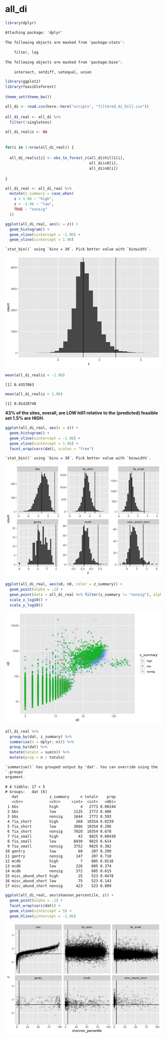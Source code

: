 all_di
================

``` r
library(dplyr)
```


    Attaching package: 'dplyr'

    The following objects are masked from 'package:stats':

        filter, lag

    The following objects are masked from 'package:base':

        intersect, setdiff, setequal, union

``` r
library(ggplot2)
library(feasibleforest)

theme_set(theme_bw())
```

``` r
all_di <- read.csv(here::here("scripts", "filtered_di_hill.csv"))

all_di_real <- all_di %>%
  filter(!singletons)
```

``` r
all_di_real$z <- NA


for(i in 1:nrow(all_di_real)) {
  
  all_di_real$z[i] <- obs_to_forest_z(all_di$hill1[i],
                                      all_di$s0[i],
                                      all_di$n0[i])
  
}
```

``` r
all_di_real <- all_di_real %>%
  mutate(z_summary = case_when(
    z > 1.96 ~ "high",
    z < -1.96 ~ "low",
    TRUE ~ "nonsig"
  ))
```

``` r
ggplot(all_di_real, aes(x = z)) +
  geom_histogram() +
  geom_vline(xintercept = -1.96) +
  geom_vline(xintercept = 1.96)
```

    `stat_bin()` using `bins = 30`. Pick better value with `binwidth`.

![](all_di_comparison_files/figure-commonmark/unnamed-chunk-2-1.png)

``` r
mean(all_di_real$z < -1.96)
```

    [1] 0.4357063

``` r
mean(all_di_real$z > 1.96)
```

    [1] 0.01428748

**43% of the sites, overall, are LOW hill1 relative to the (predicted)
feasible set 1.5% are HIGH.**

``` r
ggplot(all_di_real, aes(x = z)) +
  geom_histogram() +
  geom_vline(xintercept = -1.96) +
  geom_vline(xintercept = 1.96) +
  facet_wrap(vars(dat), scales = "free")
```

    `stat_bin()` using `bins = 30`. Pick better value with `binwidth`.

![](all_di_comparison_files/figure-commonmark/unnamed-chunk-4-1.png)

``` r
ggplot(all_di_real, aes(s0, n0, color = z_summary)) +
  geom_point(alpha = .1) +
  geom_point(data = all_di_real %>% filter(z_summary != "nonsig"), alpha = .5) +
  scale_x_log10() +
  scale_y_log10()
```

![](all_di_comparison_files/figure-commonmark/unnamed-chunk-5-1.png)

``` r
all_di_real %>%
  group_by(dat, z_summary) %>%
  summarize(n = dplyr::n()) %>%
  group_by(dat) %>%
  mutate(totaln = sum(n)) %>%
  mutate(prop = n / totaln)
```

    `summarise()` has grouped output by 'dat'. You can override using the `.groups`
    argument.

    # A tibble: 17 × 5
    # Groups:   dat [6]
       dat              z_summary     n totaln    prop
       <chr>            <chr>     <int>  <int>   <dbl>
     1 bbs              high          4   2773 0.00144
     2 bbs              low        1125   2773 0.406  
     3 bbs              nonsig     1644   2773 0.593  
     4 fia_short        high        268  10354 0.0259 
     5 fia_short        low        3066  10354 0.296  
     6 fia_short        nonsig     7020  10354 0.678  
     7 fia_small        high         43   9825 0.00438
     8 fia_small        low        6030   9825 0.614  
     9 fia_small        nonsig     3752   9825 0.382  
    10 gentry           low          60    207 0.290  
    11 gentry           nonsig      147    207 0.710  
    12 mcdb             high          7    605 0.0116 
    13 mcdb             low         226    605 0.374  
    14 mcdb             nonsig      372    605 0.615  
    15 misc_abund_short high         25    523 0.0478 
    16 misc_abund_short low          75    523 0.143  
    17 misc_abund_short nonsig      423    523 0.809  

``` r
ggplot(all_di_real, aes(shannon_percentile, z)) +
  geom_point(alpha = .1) +
  facet_wrap(vars(dat)) +
  geom_vline(xintercept = 5) +
  geom_hline(yintercept = -1.96)
```

![](all_di_comparison_files/figure-commonmark/unnamed-chunk-7-1.png)
